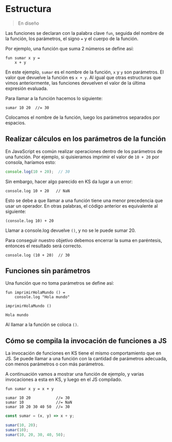 # Estructura

> En diseño

Las funciones se declaran con la palabra clave `fun`, seguida del nombre de la función, los parámetros,
el signo `=` y el cuerpo de la función.

Por ejemplo, una función que suma 2 números se define así:

```
fun sumar x y =
    x + y
```

En este ejemplo, `sumar` es el nombre de la función, `x` y `y` son parámetros. El valor que devuelve la
función es `x + y`. Al igual que otras estructuras que vimos anteriormente, las funciones devuelven el
valor de la última expresión evaluada.

Para llamar a la función hacemos lo siguiente:

```
sumar 10 20  //= 30
```

Colocamos el nombre de la función, luego los parámetros separados por espacios.

## Realizar cálculos en los parámetros de la función

En JavaScript es común realizar operaciones dentro de los parámetros de una función. Por ejemplo, si
quisieramos imprimir el valor de `10 + 20` por consola, haríamos esto:

```javascript
console.log(10 + 20);  // 30
```

Sin embargo, hacer algo parecido en KS da lugar a un error:

```err
console.log 10 + 20   // NaN
```

Esto se debe a que llamar a una función tiene una menor precedencia que usar un operador. En otras palabras,
el código anterior es equivalente al siguiente:

```
(console.log 10) + 20
```

Llamar a console.log devuelve `()`, y no se le puede sumar 20.

Para conseguir nuestro objetivo debemos encerrar la suma en paréntesis, entonces el resultado será correcto.

```ok
console.log (10 + 20)  // 30
```

## Funciones sin parámetros

Una función que no toma parámetros se define así:

```
fun imprimirHolaMundo () =
    console.log "Hola mundo"

imprimirHolaMundo ()
```

```terminal
Hola mundo
```

Al llamar a la función se coloca `()`.

## Cómo se compila la invocación de funciones a JS

La invocación de funciones en KS tiene el mismo comportamiento que en JS. Se puede llamar a
una función con la cantidad de parámetros adecuada, con menos parámetros o con más parámetros.

A continuación vamos a mostrar una función de ejemplo, y varias invocaciones a esta en KS,
y luego en el JS compilado.

```
fun sumar x y = x + y

sumar 10 20           //= 30
sumar 10              //= NaN
sumar 10 20 30 40 50  //= 30
```
```javascript
const sumar = (x, y) => x + y;

sumar(10, 20);
sumar(10);
sumar(10, 20, 30, 40, 50);
```


